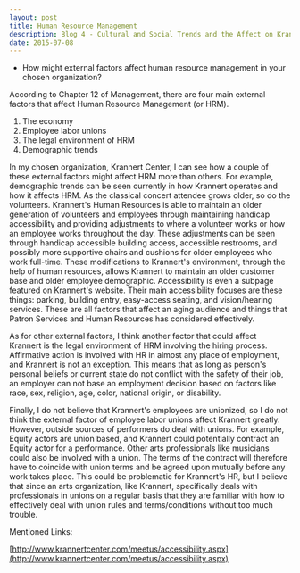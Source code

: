 ```yaml
---
layout: post
title: Human Resource Management
description: Blog 4 - Cultural and Social Trends and the Affect on Krannert Center
date: 2015-07-08
---
```


* How might external factors affect human resource management in your chosen organization?

According to Chapter 12 of Management, there are four main external factors that affect Human Resource Management (or HRM).

1. The economy
2. Employee labor unions
3. The legal environment of HRM
4. Demographic trends

In my chosen organization, Krannert Center, I can see how a couple of these external factors might affect HRM more than others. For example, demographic trends can be seen currently in how Krannert operates and how it affects HRM. As the classical concert attendee grows older, so do the volunteers. Krannert's Human Resources is able to maintain an older generation of volunteers and employees through maintaining handicap accessibility and providing adjustments to where a volunteer works or how an employee works throughout the day. These adjustments can be seen through handicap accessible building access, accessible restrooms, and possibly more supportive chairs and cushions for older employees who work full-time. These modifications to Krannert's environment, through the help of human resources, allows Krannert to maintain an older customer base and older employee demographic. Accessibility is even a subpage featured on Krannert's website. Their main accessibility focuses are these things: parking, building entry, easy-access seating, and vision/hearing services. These are all factors that affect an aging audience and things that Patron Services and Human Resources has considered effectively.

As for other external factors, I think another factor that could affect Krannert is the legal environment of HRM involving the hiring process. Affirmative action is involved with HR in almost any place of employment, and Krannert is not an exception. This means that as long as person's personal beliefs or current state do not conflict with the safety of their job, an employer can not base an employment decision based on factors like race, sex, religion, age, color, national origin, or disability.

Finally, I do not believe that Krannert's employees are unionized, so I do not think the external factor of employee labor unions affect Krannert greatly. However, outside sources of performers do deal with unions. For example, Equity actors are union based, and Krannert could potentially contract an Equity actor for a performance. Other arts professionals like musicians could also be involved with a union. The terms of the contract will therefore have to coincide with union terms and be agreed upon mutually before any work takes place. This could be problematic for Krannert's HR, but I believe that since an arts organization, like Krannert, specifically deals with professionals in unions on a regular basis that they are familiar with how to effectively deal with union rules and terms/conditions without too much trouble.

Mentioned Links:

[http://www.krannertcenter.com/meetus/accessibility.aspx](http://www.krannertcenter.com/meetus/accessibility.aspx)